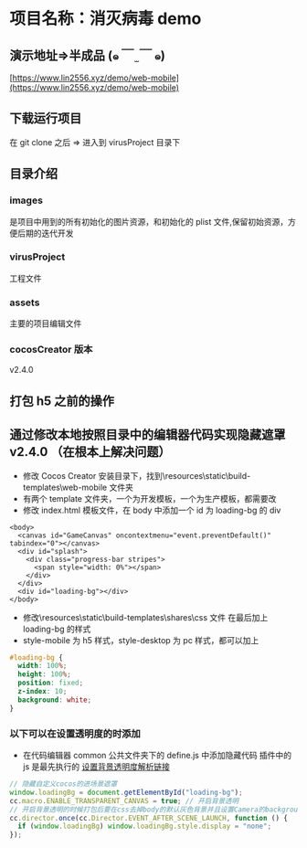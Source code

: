 # 项目名称：消灭病毒 demo

## 演示地址=>半成品 (๑ ￣ ̫ ￣ ๑)

[https://www.lin2556.xyz/demo/web-mobile](https://www.lin2556.xyz/demo/web-mobile)

## 下载运行项目

在 git clone 之后 => 进入到 virusProject 目录下

## 目录介绍

### images

是项目中用到的所有初始化的图片资源，和初始化的 plist 文件,保留初始资源，方便后期的迭代开发

### virusProject

工程文件

### assets

主要的项目编辑文件

### cocosCreator 版本

v2.4.0

## 打包 h5 之前的操作

## 通过修改本地按照目录中的编辑器代码实现隐藏遮罩 v2.4.0 （在根本上解决问题）

- 修改 Cocos Creator 安装目录下，找到\resources\static\build-templates\web-mobile 文件夹
- 有两个 template 文件夹，一个为开发模板，一个为生产模板，都需要改
- 修改 index.html 模板文件，在 body 中添加一个 id 为 loading-bg 的 div

```
<body>
  <canvas id="GameCanvas" oncontextmenu="event.preventDefault()" tabindex="0"></canvas>
  <div id="splash">
    <div class="progress-bar stripes">
      <span style="width: 0%"></span>
    </div>
  </div>
  <div id="loading-bg"></div>
</body>
```

- 修改\resources\static\build-templates\shares\css 文件 在最后加上 loading-bg 的样式
- style-mobile 为 h5 样式，style-desktop 为 pc 样式，都可以加上

```css
#loading-bg {
  width: 100%;
  height: 100%;
  position: fixed;
  z-index: 10;
  background: white;
}
```

### 以下可以在设置透明度的时添加

- 在代码编辑器 common 公共文件夹下的 define.js 中添加隐藏代码 插件中的 js 是最先执行的
  [设置背景透明度解析链接](https://worthatry.cn/cocos-creator-ru-he-shi-bei-jing-tou-ming/)

```js
// 隐藏自定义cocos的进场景遮罩
window.loadingBg = document.getElementById("loading-bg");
cc.macro.ENABLE_TRANSPARENT_CANVAS = true; // 开启背景透明
// 开启背景透明的时候打包后要在css去掉body的默认灰色背景并且设置Camera的background四个都为0
cc.director.once(cc.Director.EVENT_AFTER_SCENE_LAUNCH, function () {
  if (window.loadingBg) window.loadingBg.style.display = "none";
});
```
